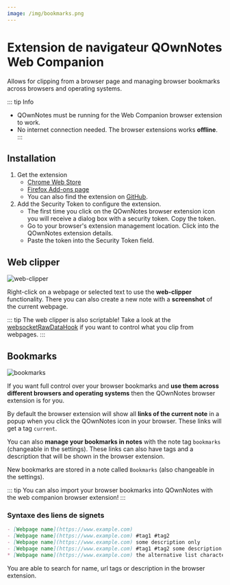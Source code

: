 ```yaml
---
image: /img/bookmarks.png
---
```


# Extension de navigateur QOwnNotes Web Companion

Allows for clipping from a browser page and managing browser bookmarks across browsers and operating systems.

::: tip
Info
- QOwnNotes must be running for the Web Companion browser extension to work.
- No internet connection needed. The browser extensions works **offline**.
:::

## Installation

1. Get the extension
    - [Chrome Web Store](https://chrome.google.com/webstore/detail/qownnotes-web-companion/pkgkfnampapjbopomdpnkckbjdnpkbkp)
    - [Firefox Add-ons page](https://addons.mozilla.org/firefox/addon/qownnotes-web-companion)
    - You can also find the extension on [GitHub](https://github.com/qownnotes/web-companion/).
2. Add the Security Token to configure the extension.
    - The first time you click on the QOwnNotes browser extension icon you will receive a dialog box with a security token. Copy the token.
    - Go to your browser's extension management location. Click into the QOwnNotes extension details.
    - Paste the token into the Security Token field.

## Web clipper

![web-clipper](/img/web-clipper.png)

Right-click on a webpage or selected text to use the **web-clipper** functionality. There you can also create a new note with a **screenshot** of the current webpage.

::: tip
The web clipper is also scriptable! Take a look at the [websocketRawDataHook](../scripting/hooks.md#websocketrawdatahook) if you want to control what you clip from webpages.
:::

## Bookmarks

![bookmarks](/img/bookmarks.png)

If you want full control over your browser bookmarks and **use them across different browsers and operating systems** then the QOwnNotes browser extension is for you.

By default the browser extension will show all **links of the current note** in a popup when you click the QOwnNotes icon in your browser. These links will get a tag `current`.

You can also **manage your bookmarks in notes** with the note tag `bookmarks` (changeable in the settings). These links can also have tags and a description that will be shown in the browser extension.

New bookmarks are stored in a note called `Bookmarks` (also changeable in the settings).

::: tip
You can also import your browser bookmarks into QOwnNotes with the web companion browser extension!
:::

### Syntaxe des liens de signets

```markdown
- [Webpage name](https://www.example.com)
- [Webpage name](https://www.example.com) #tag1 #tag2
- [Webpage name](https://www.example.com) some description only
- [Webpage name](https://www.example.com) #tag1 #tag2 some description and tags
* [Webpage name](https://www.example.com) the alternative list character also works
```

You are able to search for name, url tags or description in the browser extension.
